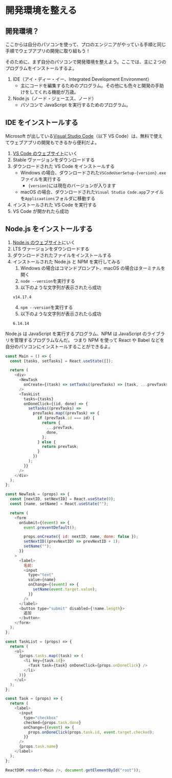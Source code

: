 # 開発環境を整える

## 開発環境？

ここからは自分のパソコンを使って、プロのエンジニアがやっている手順と同じ手順でウェブアプリの開発に取り組もう！

そのために、まず自分のパソコンで開発環境を整えよう。ここでは、主に２つのプログラムをインストールするよ。

1. IDE（アイ・ディー・イー、Integrated Development Environment）
   - 主にコードを編集するためのプログラム。その他にも色々と開発の手助けをしてくれる機能が万歳。
2. Node.js（ノード・ジェーエス、ノード）
   - パソコンで JavaScript を実行するためのプログラム。

## IDE をインストールする

Microsoft が出している[Visual Studio Code](https://code.visualstudio.com)（以下 VS Code）は、無料で使えてウェブアプリの開発もできるから便利だよ。

1. [VS Code のウェブサイト](https://code.visualstudio.com)にいく
2. Stable ヴァージョンをダウンロードする
3. ダウンロードされた VS Code をインストールする
   - Windows の場合、ダウンロードされた`VSCodeUserSetup-{version}.exe`ファイルを実行する
     - `{version}`には現在のバージョンが入ります
   - macOS の場合、ダウンロードされた`Visual Studio Code.app`ファイルを`Applicaations`フォルダに移動する
4. インストールされた VS Code を実行する
5. VS Code が開かれたら成功

## Node.js をインストールする

1. [Node.js のウェブサイト](https://nodejs.org/ja/)にいく
2. LTS ヴァージョンをダウンロードする
3. ダウンロードされたファイルをインストールする
4. インストールされた Node.js と NPM を実行してみる
   1. Windows の場合はコマンドプロンプト、macOS の場合はターミナルを開く
   2. `node --version`を実行する
   3. 以下のような文字列が表示されたら成功
   ```
   v14.17.4
   ```
   4. `npm --version`を実行する
   5. 以下のような文字列が表示されたら成功
   ```
   6.14.14
   ```

Node.js は JavaScript を実行するプログラム、NPM は JavaScript のライブラリを管理するプログラムなんだ。
つまり NPM を使って React や Babel などを自分のパソコンにインストールすることができるよ。

```javascript
const Main = () => {
  const [tasks, setTasks] = React.useState([]);

  return (
    <div>
      <NewTask
        onCreate={(task) => setTasks((prevTasks) => [task, ...prevTasks])}
      />
      <TaskList
        tasks={tasks}
        onDoneClick={(id, done) => {
          setTasks((prevTasks) =>
            prevTasks.map((prevTask) => {
              if (prevTask.id === id) {
                return {
                  ...prevTask,
                  done,
                };
              } else {
                return prevTask;
              }
            })
          );
        }}
      />
    </div>
  );
};

const NewTask = (props) => {
  const [nextID, setNextID] = React.useState(0);
  const [name, setName] = React.useState("");

  return (
    <form
      onSubmit={(event) => {
        event.preventDefault();

        props.onCreate({ id: nextID, name, done: false });
        setNextID((prevNextID) => prevNextID + 1);
        setName("");
      }}
    >
      <label>
        名前:
        <input
          type="text"
          value={name}
          onChange={(event) => {
            setName(event.target.value);
          }}
        />
      </label>
      <button type="submit" disabled={!name.length}>
        追加
      </button>
    </form>
  );
};

const TaskList = (props) => {
  return (
    <ul>
      {props.tasks.map((task) => (
        <li key={task.id}>
          <Task task={task} onDoneClick={props.onDoneClick} />
        </li>
      ))}
    </ul>
  );
};

const Task = (props) => {
  return (
    <label>
      <input
        type="checkbox"
        checked={props.task.done}
        onChange={(event) => {
          props.onDoneClick(props.task.id, event.target.checked);
        }}
      />
      {props.task.name}
    </label>
  );
};

ReactDOM.render(<Main />, document.getElementById("root"));
```

